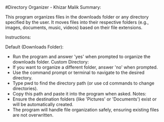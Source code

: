 #Directory Organizer - Khizar Malik
Summary:

This program organizes files in the downloads folder or any directory specified by the user. It moves files into their respective folders (e.g., images, documents, music, videos) based on their file extensions.

Instructions:

Default (Downloads Folder):
- Run the program and answer 'yes' when prompted to organize the downloads folder.
Custom Directory:
- If you want to organize a different folder, answer 'no' when prompted.
- Use the command prompt or terminal to navigate to the desired directory.
- Type pwd to find the directory path (or use cd commands to change directories).
- Copy this path and paste it into the program when asked.
Notes:
- Ensure the destination folders (like 'Pictures' or 'Documents') exist or will be automatically created.
- The program will handle file organization safely, ensuring existing files are not overwritten.
